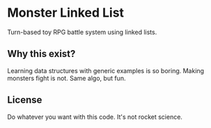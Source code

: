 # Monster Linked List

Turn-based toy RPG battle system using linked lists.

## Why this exist?
Learning data structures with generic examples is so boring. Making monsters fight is not. Same algo, but fun.

## License
Do whatever you want with this code. It's not rocket science.
